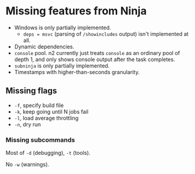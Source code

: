 # Missing features from Ninja

- Windows is only partially implemented.
  - `deps = msvc` (parsing of `/showincludes` output) isn't implemented at all.
- Dynamic dependencies.
- `console` pool.  n2 currently just treats `console` as an ordinary pool of
  depth 1, and only shows console output after the task completes.
- `subninja` is only partially implemented.
- Timestamps with higher-than-seconds granularity.

## Missing flags

- `-f`, specify build file
- `-k`, keep going until N jobs fail
- `-l`, load average throttling
- `-n`, dry run

### Missing subcommands

Most of `-d` (debugging), `-t` (tools).

No `-w` (warnings).
